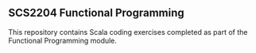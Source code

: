 ## SCS2204 Functional Programming

This repository contains Scala coding exercises completed as part of the Functional Programming module.
